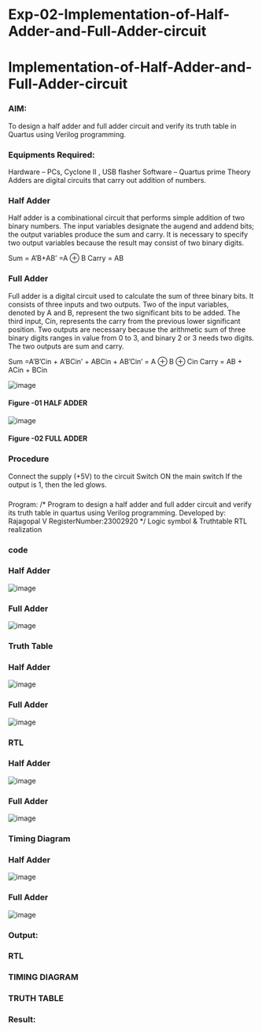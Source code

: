 # Exp-02-Implementation-of-Half-Adder-and-Full-Adder-circuit

# Implementation-of-Half-Adder-and-Full-Adder-circuit
### AIM:
To design a half adder and full adder circuit and verify its truth table in Quartus using Verilog programming.

### Equipments Required:
Hardware – PCs, Cyclone II , USB flasher
Software – Quartus prime
Theory
Adders are digital circuits that carry out addition of numbers.

### Half Adder
Half adder is a combinational circuit that performs simple addition of two binary numbers. The input variables designate the augend and addend bits; the output variables produce the sum and carry. It is necessary to specify two output variables because the result may consist of two binary digits.

Sum = A’B+AB’ =A ⊕ B Carry = AB

### Full Adder
Full adder is a digital circuit used to calculate the sum of three binary bits. It consists of three inputs and two outputs. Two of the input variables, denoted by A and B, represent the two significant bits to be added. The third input, Cin, represents the carry from the previous lower significant position. Two outputs are necessary because the arithmetic sum of three binary digits ranges in value from 0 to 3, and binary 2 or 3 needs two digits. The two outputs are sum and carry.

Sum =A’B’Cin + A’BCin’ + ABCin + AB’Cin’ = A ⊕ B ⊕ Cin Carry = AB + ACin + BCin

 ![image](https://user-images.githubusercontent.com/36288975/163552156-a13e5a56-c638-4110-97d9-8896907c8d25.png)

#### Figure -01 HALF ADDER 


![image](https://user-images.githubusercontent.com/36288975/163552057-b3547877-6d07-45b4-b7e0-bcfebfad9e1d.png)

#### Figure -02 FULL ADDER 

### Procedure

Connect the supply (+5V) to the circuit
Switch ON the main switch
If the output is 1, then the led glows.
### 
Program:
/*
Program to design a half adder and full adder circuit and verify its truth table in quartus using Verilog programming.
Developed by: Rajagopal V
RegisterNumber:23002920
*/
Logic symbol & Truthtable
RTL realization
### code 

### Half Adder
![image](https://github.com/Rajagopalvengatesan/Exp-02-Implementation-of-Half-Adder-and-Full-Adder-circuit/assets/144870784/1ee45e90-bae1-4490-b1b7-211405ca8728)

### Full Adder
![image](https://github.com/Rajagopalvengatesan/Exp-02-Implementation-of-Half-Adder-and-Full-Adder-circuit/assets/144870784/7eca0546-924b-4035-badd-20b7cd488ff6)

### Truth Table 

### Half Adder
![image](https://github.com/Rajagopalvengatesan/Exp-02-Implementation-of-Half-Adder-and-Full-Adder-circuit/assets/144870784/06513673-2737-4432-b81e-c9ca113c153d)

### Full Adder
![image](https://github.com/Rajagopalvengatesan/Exp-02-Implementation-of-Half-Adder-and-Full-Adder-circuit/assets/144870784/ea359dae-6b33-44bc-a0f0-65795f4cf7bb)

### RTL 
### Half Adder
![image](https://github.com/Rajagopalvengatesan/Exp-02-Implementation-of-Half-Adder-and-Full-Adder-circuit/assets/144870784/2139841d-c849-4d8b-9fff-eef1c2a0ee99)

### Full Adder 
![image](https://github.com/Rajagopalvengatesan/Exp-02-Implementation-of-Half-Adder-and-Full-Adder-circuit/assets/144870784/0a643aaf-ab33-43a3-a0f5-038f2fe7fe63)

### Timing Diagram
### Half Adder
![image](https://github.com/Rajagopalvengatesan/Exp-02-Implementation-of-Half-Adder-and-Full-Adder-circuit/assets/144870784/6a7d7cd6-b4b6-410b-af59-bd27ce492d90)

### Full Adder
![image](https://github.com/Rajagopalvengatesan/Exp-02-Implementation-of-Half-Adder-and-Full-Adder-circuit/assets/144870784/6279b334-61ea-4241-bcda-a2c68464ba28)




### Output:
### RTL
### TIMING DIAGRAM


### TRUTH TABLE 

### Result:
